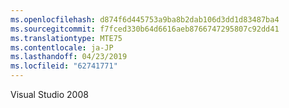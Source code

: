 ```yaml
---
ms.openlocfilehash: d874f6d445753a9ba8b2dab106d3dd1d83487ba4
ms.sourcegitcommit: f7fced330b64d6616aeb8766747295807c92dd41
ms.translationtype: MTE75
ms.contentlocale: ja-JP
ms.lasthandoff: 04/23/2019
ms.locfileid: "62741771"
---
```

Visual Studio 2008
